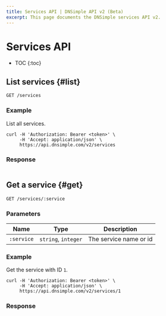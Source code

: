 ```yaml
---
title: Services API | DNSimple API v2 (Beta)
excerpt: This page documents the DNSimple services API v2.
---
```


# Services API

* TOC
{:toc}


## List services {#list}

    GET /services

### Example

List all services.

    curl -H 'Authorization: Bearer <token>' \
         -H 'Accept: application/json' \
         https://api.dnsimple.com/v2/services

### Response

~~~json
~~~


## Get a service {#get}

    GET /services/:service

### Parameters

Name | Type | Description
-----|------|------------
`:service` | `string`, `integer` | The service name or id

### Example

Get the service with ID `1`.

    curl -H 'Authorization: Bearer <token>' \
         -H 'Accept: application/json' \
         https://api.dnsimple.com/v2/services/1

### Response

~~~json
~~~
